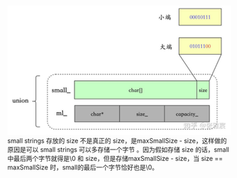 <!--
 * @Author: your name
 * @Date: 2021-02-06 22:04:35
 * @LastEditTime: 2021-02-06 22:11:30
 * @LastEditors: Please set LastEditors
 * @Description: In User Settings Edit
 * @FilePath: /folly/learn/fdstring.md
-->

![](./images/2021-02-06-22-11-27.png)
small strings 存放的 size 不是真正的 size，是maxSmallSize - size，这样做的原因是可以 small strings 可以多存储一个字节 。因为假如存储 size 的话，small中最后两个字节就得是\0 和 size，但是存储maxSmallSize - size，当 size == maxSmallSize 时，small的最后一个字节恰好也是\0。